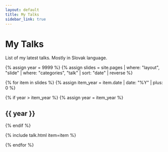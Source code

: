 ```yaml
---
layout: default
title: My Talks
sidebar_link: true
---
```


# My Talks

List of my latest talks. Mostly in Slovak language.


{% assign year = 9999 %}
{% assign slides = site.pages | where: "layout", "slide" | where: "categories", "talk" | sort: "date" | reverse  %}

{% for item in slides %}
{% assign item_year = item.date | date: "%Y" | plus: 0 %}

{% if year > item_year %}
{% assign year = item_year %}
## {{ year }}
{% endif %}

{% include talk.html item=item %}

{% endfor %}

